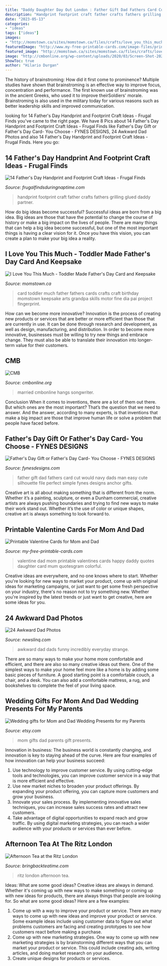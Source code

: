 ```yaml
---
title: "Daddy Daughter Day Out London : Father Gift Dad Fathers Card Cut Would Navy Dads Man Easy Cute Silhouette File Perfect Simple Fynes Designs Anchor Gifts"
description: "Handprint footprint craft father crafts fathers grilling glued daddy partner"
date: "2023-05-13"
categories:
- "ideas"
tags: ["ideas"]
images:
- "http://momstown.ca/sites/momstown.ca/files/crafts/love_you_this_much.jpg"
featuredImage: "http://www.my-free-printable-cards.com/image-files/printable-valentines-day-cards-dad-pre-0003-a5.jpg"
featured_image: "http://momstown.ca/sites/momstown.ca/files/crafts/love_you_this_much.jpg"
image: "http://cmbonline.org/wp-content/uploads/2020/03/Screen-Shot-2020-03-30-at-7.46.23-PM.png"
ShowToc: true
author: "Hilario Durgan"
---
```



The history of brainstroming: How did it first come to prominence?
Multiple studies have shown that brainstroming is an effective way to improve focus, concentration and performance. The first known use of brainstroming was in the ancient Greeks, who used it to improve theirSoldiers' morale. Brainstroming is also used in the military today for various reasons such as better leadership skills and improved communication.

	

		
looking for 14 Father&#039;s Day Handprint and Footprint Craft Ideas - Frugal Finds you've came to the right page. We have 8 Pics about 14 Father&#039;s Day Handprint and Footprint Craft Ideas - Frugal Finds like Father&#039;s Day Gift or Father&#039;s Day Card- You Choose - FYNES DESIGNS, 24 Awkward Dad Photos and also 14 Father&#039;s Day Handprint and Footprint Craft Ideas - Frugal Finds. Here you go:
		
    
## 14 Father&#039;s Day Handprint And Footprint Craft Ideas - Frugal Finds

<img loading=lazy src="http://frugalfindsduringnaptime.com/wp-content/uploads/2017/05/handprint-2.png" onerror="this.onerror=null;this.src='https://tse2.mm.bing.net/th?id=OIP.WmFCc9aBqGCo0siTNik7IgHaK1&amp;pid=15.1';" alt="14 Father&#039;s Day Handprint and Footprint Craft Ideas - Frugal Finds">

_Source: frugalfindsduringnaptime.com_

>handprint footprint craft father crafts fathers grilling glued daddy partner. 

	

How do big ideas become successful?
Successful ideas are born from a big idea. Big ideas are those that have the potential to change the course of history or make a big impact on the lives of people. There are many things that can help a big idea become successful, but one of the most important things is having a clear vision for it. Once you have this vision, you can create a plan to make your big idea a reality.

    
## I Love You This Much - Toddler Made Father&#039;s Day Card And Keepsake

<img loading=lazy src="http://momstown.ca/sites/momstown.ca/files/crafts/love_you_this_much.jpg" onerror="this.onerror=null;this.src='https://tse3.mm.bing.net/th?id=OIP.m8aex5pfOD7_NCr1FaQopQHaJ4&amp;pid=15.1';" alt="I Love You This Much - Toddler Made Father&#039;s Day Card and Keepsake">

_Source: momstown.ca_

>card toddler much father fathers cards crafts craft birthday momstown keepsake arts grandpa skills motor fine dia pai project fingerprint. 

	

How can we become more innovative?
Innovation is the process of creating new products or services that are better or more efficient than those that are currently in use. It can be done through research and development, as well as design, manufacturing, and distribution. In order to become more innovative, businesses must be willing to try new things and embrace change. They must also be able to translate their innovation into longer-term value for their customers.

    
## CMB

<img loading=lazy src="http://cmbonline.org/wp-content/uploads/2020/03/Screen-Shot-2020-03-30-at-7.46.23-PM.png" onerror="this.onerror=null;this.src='https://tse2.mm.bing.net/th?id=OIP.y--BVut_y8-xwWsM1sk4ZgHaJ8&amp;pid=15.1';" alt="CMB">

_Source: cmbonline.org_

>married cmbonline hangs songwriter. 

	

Conclusion
When it comes to inventions, there are a lot of them out there. But which ones are the most important? That’s the question that we need to answer. And the answer, according to many experts, is that inventions that make a big impact are those that improve human life or solve a problem that people have faced before.

    
## Father&#039;s Day Gift Or Father&#039;s Day Card- You Choose - FYNES DESIGNS

<img loading=lazy src="http://www.fynesdesigns.com/wp-content/uploads/2014/05/fathers-day-cut-file.jpg" onerror="this.onerror=null;this.src='https://tse4.mm.bing.net/th?id=OIP.L45IfMzb6d2o-ajv7QqXKQHaKm&amp;pid=15.1';" alt="Father&#039;s Day Gift or Father&#039;s Day Card- You Choose - FYNES DESIGNS">

_Source: fynesdesigns.com_

>father gift dad fathers card cut would navy dads man easy cute silhouette file perfect simple fynes designs anchor gifts. 

	

Creative art is all about making something that is different from the norm. Whether it’s a painting, sculpture, or even a Dunham commercial, creative artists are always pushing boundaries and trying to find new ways to make their work stand out. Whether it’s the use of color or unique shapes, creative art is always something to look forward to.

    
## Printable Valentine Cards For Mom And Dad

<img loading=lazy src="http://www.my-free-printable-cards.com/image-files/printable-valentines-day-cards-dad-pre-0003-a5.jpg" onerror="this.onerror=null;this.src='https://tse2.mm.bing.net/th?id=OIP.S3RR_COGD7GcjVK1LfmfbwAAAA&amp;pid=15.1';" alt="Printable Valentine Cards for Mom and Dad">

_Source: my-free-printable-cards.com_

>valentine dad mom printable valentines cards happy daddy quotes daughter card mum quotesgram colorful. 

	

Creative ideas are everywhere, and no one knows where to start. Whether you're looking for new ways to market your product, come up with original ideas for marketing campaigns, or just want to get some fresh perspective on your industry, there's no reason not to try something new. Whether you're inspired by the latest trends or just want to get creative, here are some ideas for you.

    
## 24 Awkward Dad Photos

<img loading=lazy src="http://www.newslinq.com/wp-content/uploads/2014/05/strange-dad-pictures.png" onerror="this.onerror=null;this.src='https://tse4.mm.bing.net/th?id=OIP.eRKvCepm2fwEESFzStjt2QHaHt&amp;pid=15.1';" alt="24 Awkward Dad Photos">

_Source: newslinq.com_

>awkward dad dads funny incredibly everyday strange. 

	

There are so many ways to make your home more comfortable and efficient, and there are also so many creative ideas out there. One of the simplest ways to make your home feel more like a home is by adding some basic pieces of furniture. A good starting point is a comfortable couch, a chair, and a desk. You can also add a comfortable mattress, a rug, and bookshelves to complete the feel of your living space.

    
## Wedding Gifts For Mom And Dad Wedding Presents For My Parents

<img loading=lazy src="https://img0.etsystatic.com/167/0/5788100/il_fullxfull.1077991972_do8p.jpg" onerror="this.onerror=null;this.src='https://tse3.mm.bing.net/th?id=OIP.4J3oK8fTp87-QmiKmB6qHAHaE8&amp;pid=15.1';" alt="Wedding gifts for Mom and Dad Wedding Presents for my Parents">

_Source: etsy.com_

>mom gifts dad parents gift presents. 

	

Innovation in business:
The business world is constantly changing, and innovation is key to staying ahead of the curve. Here are four examples of how innovation can help your business succeed: 
1. Use technology to improve customer service. By using cutting-edge tools and technologies, you can improve customer service in a way that is more efficient and effective.
2. Use new market niches to broaden your product offerings. By expanding your product offering, you can capture more customers and grow your business. 
3. Innovate your sales process. By implementing innovative sales techniques, you can increase sales success rates and attract new customers. 
4. Take advantage of digital opportunities to expand reach and grow traffic. By using digital marketing strategies, you can reach a wider audience with your products or services than ever before.

    
## Afternoon Tea At The Ritz London

<img loading=lazy src="https://bringbackteatime.com/wp-content/uploads/2015/11/P1120265.jpg" onerror="this.onerror=null;this.src='https://tse3.mm.bing.net/th?id=OIP.TGlRDon0R3g0nFgDQAeilwHaJ4&amp;pid=15.1';" alt="Afternoon Tea at the Ritz London">

_Source: bringbackteatime.com_

>ritz london afternoon tea. 

	

Ideas: What are some good ideas?
Creative ideas are always in demand. Whether it's coming up with new ways to make something or coming up with new ideas for products, there are always things that people are looking for. So what are some good ideas? Here are a few examples: 
1. Come up with a way to improve your product or service. There are many ways to come up with new ideas and improve your product or service. Some example ideas include using customer data to figure out what problems customers are facing and creating prototypes to see how customers react before making a purchase. 
2. Come up with new marketing strategies. One way to come up with new marketing strategies is by brainstorming different ways that you can market your product or service. This could include creating ads, writing articles, and doing market research on your audience. 
3. Create unique designs for products or services.

